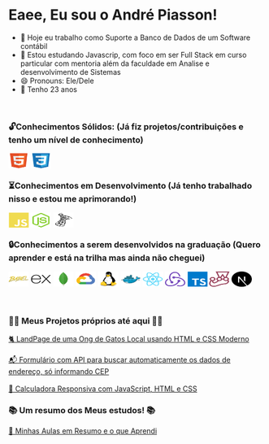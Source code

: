 <h1>Eaee, Eu sou o André Piasson!</h1>

- 🔭 Hoje eu trabalho como Suporte a Banco de Dados de um Software contábil
- 🌱 Estou estudando Javascrip, com foco em ser Full Stack em curso particular com mentoria além da faculdade em Analise e desenvolvimento de Sistemas
- 😄 Pronouns: Ele/Dele
- 📅 Tenho 23 anos

<div style="display: inline_block"><br>
  <h3>🔓Conhecimentos Sólidos: (Já fiz projetos/contribuições e tenho um nível de conhecimento) </h3>
<img align="center" alt="Andre-HTML" height="30" width="40" src="https://raw.githubusercontent.com/devicons/devicon/master/icons/html5/html5-original.svg">
  <img align="center" alt="Andre-CSS" height="30" width="40" src="https://raw.githubusercontent.com/devicons/devicon/master/icons/css3/css3-original.svg">
</div>
<div>
  <h3>⏳Conhecimentos em Desenvolvimento (Já tenho trabalhado nisso e estou me aprimorando!)</h3>
  <img align="center" alt="Andre-Js" height="30" width="40" src="https://raw.githubusercontent.com/devicons/devicon/master/icons/javascript/javascript-plain.svg">
  <img align="center" alt="Andre-NodeJs" height="30" width="40" 
src="https://github.com/devicons/devicon/blob/master/icons/nodejs/nodejs-original.svg">
  <img align="center" alt="Andre-NodeJs" height="30" width="40"
src="https://github.com/devicons/devicon/blob/master/icons/microsoftsqlserver/microsoftsqlserver-plain.svg">
</div>
<div>
  <h3>🔒Conhecimentos a serem desenvolvidos na graduação (Quero aprender e está na trilha mas ainda não cheguei)</h3>
  <img align="center" alt="Andre-Babel" height="30" width="40"
  src="https://github.com/devicons/devicon/blob/master/icons/babel/babel-original.svg">
  <img align="center" alt="Andre-Express" height="30" width="40"
  src="https://github.com/devicons/devicon/blob/master/icons/express/express-original.svg">
   <img align="center" alt="Andre-MongoDB" height="30" width="40"
  src="https://github.com/devicons/devicon/blob/master/icons/mongodb/mongodb-original.svg">
   <img align="center" alt="Andre-GoogleCloud" height="30" width="40"
  src="https://github.com/devicons/devicon/blob/master/icons/googlecloud/googlecloud-original.svg">
    <img align="center" alt="Andre-Linux" height="30" width="40"
  src="https://github.com/devicons/devicon/blob/master/icons/linux/linux-original.svg">
   <img align="center" alt="Andre-Docker" height="30" width="40"
  src="https://github.com/devicons/devicon/blob/master/icons/docker/docker-original.svg">
     <img align="center" alt="Andre-React" height="30" width="40"
  src="https://github.com/devicons/devicon/blob/master/icons/react/react-original.svg">
     <img align="center" alt="Andre-Redux" height="30" width="40"
  src="https://github.com/devicons/devicon/blob/master/icons/redux/redux-original.svg">
  <img align="center" alt="Andre-Typescript" height="30" width="40"
  src="https://raw.githubusercontent.com/devicons/devicon/master/icons/typescript/typescript-plain.svg">
  <img align="center" alt="Andre-Jest" height="30" width="40"
  src="https://github.com/devicons/devicon/blob/master/icons/jest/jest-plain.svg">
   <img align="center" alt="Andre-NextJS" height="30" width="40"
  src="https://github.com/devicons/devicon/blob/master/icons/nextjs/nextjs-original.svg">
 </div>
<br>
<br>
<div>
<h3> 🧑‍💻 Meus Projetos próprios até aqui 🧑‍💻 </h3>
  <a href="https://github.com/AndrePiasson/Java">🐈 LandPage de uma Ong de Gatos Local usando HTML e CSS Moderno </a>
  <br>
  <br>
  <a href=""> 📬 Formulário com API para buscar automaticamente os dados de endereço, só informando CEP</a>
  <br>
  <br>
  <a href="https://github.com/AndrePiasson/CalculadoraJS"> 🔢 Calculadora Responsiva com JavaScript, HTML e CSS </a> 
</div>
<div>
  <h3>📚 Um resumo dos Meus estudos! 📚</h3>
  <a href="https://github.com/AndrePiasson/Aulas"> 📜 Minhas Aulas em Resumo e o que Aprendi </a>
</div>
